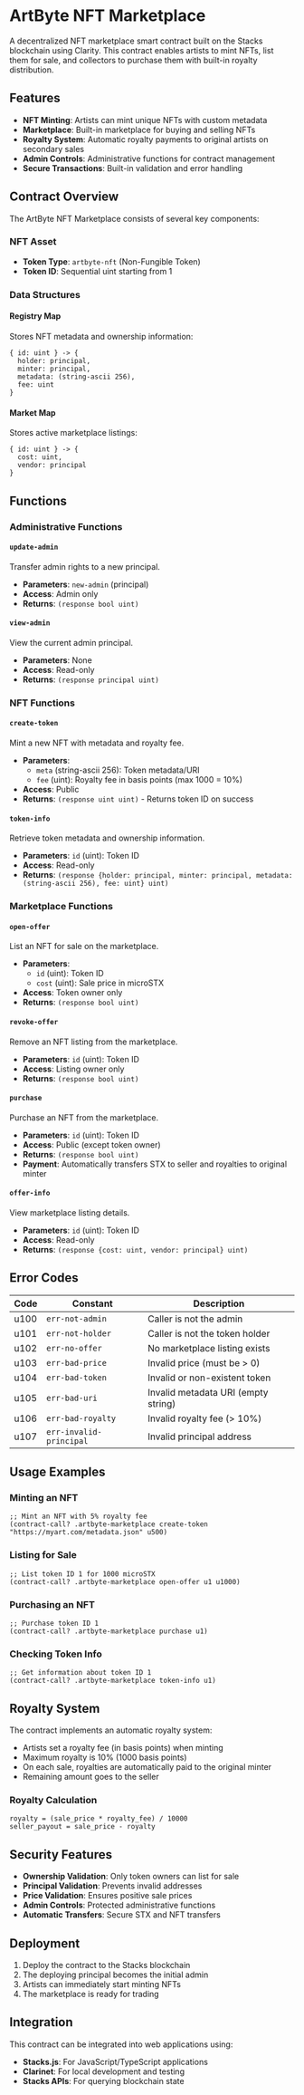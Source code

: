 # ArtByte NFT Marketplace

A decentralized NFT marketplace smart contract built on the Stacks blockchain using Clarity. This contract enables artists to mint NFTs, list them for sale, and collectors to purchase them with built-in royalty distribution.

## Features

- **NFT Minting**: Artists can mint unique NFTs with custom metadata
- **Marketplace**: Built-in marketplace for buying and selling NFTs
- **Royalty System**: Automatic royalty payments to original artists on secondary sales
- **Admin Controls**: Administrative functions for contract management
- **Secure Transactions**: Built-in validation and error handling

## Contract Overview

The ArtByte NFT Marketplace consists of several key components:

### NFT Asset
- **Token Type**: `artbyte-nft` (Non-Fungible Token)
- **Token ID**: Sequential uint starting from 1

### Data Structures

#### Registry Map
Stores NFT metadata and ownership information:
```clarity
{ id: uint } -> { 
  holder: principal, 
  minter: principal, 
  metadata: (string-ascii 256), 
  fee: uint 
}
```

#### Market Map
Stores active marketplace listings:
```clarity
{ id: uint } -> { 
  cost: uint, 
  vendor: principal 
}
```

## Functions

### Administrative Functions

#### `update-admin`
Transfer admin rights to a new principal.
- **Parameters**: `new-admin` (principal)
- **Access**: Admin only
- **Returns**: `(response bool uint)`

#### `view-admin`
View the current admin principal.
- **Parameters**: None
- **Access**: Read-only
- **Returns**: `(response principal uint)`

### NFT Functions

#### `create-token`
Mint a new NFT with metadata and royalty fee.
- **Parameters**: 
  - `meta` (string-ascii 256): Token metadata/URI
  - `fee` (uint): Royalty fee in basis points (max 1000 = 10%)
- **Access**: Public
- **Returns**: `(response uint uint)` - Returns token ID on success

#### `token-info`
Retrieve token metadata and ownership information.
- **Parameters**: `id` (uint): Token ID
- **Access**: Read-only
- **Returns**: `(response {holder: principal, minter: principal, metadata: (string-ascii 256), fee: uint} uint)`

### Marketplace Functions

#### `open-offer`
List an NFT for sale on the marketplace.
- **Parameters**:
  - `id` (uint): Token ID
  - `cost` (uint): Sale price in microSTX
- **Access**: Token owner only
- **Returns**: `(response bool uint)`

#### `revoke-offer`
Remove an NFT listing from the marketplace.
- **Parameters**: `id` (uint): Token ID
- **Access**: Listing owner only
- **Returns**: `(response bool uint)`

#### `purchase`
Purchase an NFT from the marketplace.
- **Parameters**: `id` (uint): Token ID
- **Access**: Public (except token owner)
- **Returns**: `(response bool uint)`
- **Payment**: Automatically transfers STX to seller and royalties to original minter

#### `offer-info`
View marketplace listing details.
- **Parameters**: `id` (uint): Token ID
- **Access**: Read-only
- **Returns**: `(response {cost: uint, vendor: principal} uint)`

## Error Codes

| Code | Constant | Description |
|------|----------|-------------|
| u100 | `err-not-admin` | Caller is not the admin |
| u101 | `err-not-holder` | Caller is not the token holder |
| u102 | `err-no-offer` | No marketplace listing exists |
| u103 | `err-bad-price` | Invalid price (must be > 0) |
| u104 | `err-bad-token` | Invalid or non-existent token |
| u105 | `err-bad-uri` | Invalid metadata URI (empty string) |
| u106 | `err-bad-royalty` | Invalid royalty fee (> 10%) |
| u107 | `err-invalid-principal` | Invalid principal address |

## Usage Examples

### Minting an NFT
```clarity
;; Mint an NFT with 5% royalty fee
(contract-call? .artbyte-marketplace create-token "https://myart.com/metadata.json" u500)
```

### Listing for Sale
```clarity
;; List token ID 1 for 1000 microSTX
(contract-call? .artbyte-marketplace open-offer u1 u1000)
```

### Purchasing an NFT
```clarity
;; Purchase token ID 1
(contract-call? .artbyte-marketplace purchase u1)
```

### Checking Token Info
```clarity
;; Get information about token ID 1
(contract-call? .artbyte-marketplace token-info u1)
```

## Royalty System

The contract implements an automatic royalty system:
- Artists set a royalty fee (in basis points) when minting
- Maximum royalty is 10% (1000 basis points)
- On each sale, royalties are automatically paid to the original minter
- Remaining amount goes to the seller

### Royalty Calculation
```
royalty = (sale_price * royalty_fee) / 10000
seller_payout = sale_price - royalty
```

## Security Features

- **Ownership Validation**: Only token owners can list for sale
- **Principal Validation**: Prevents invalid addresses
- **Price Validation**: Ensures positive sale prices
- **Admin Controls**: Protected administrative functions
- **Automatic Transfers**: Secure STX and NFT transfers

## Deployment

1. Deploy the contract to the Stacks blockchain
2. The deploying principal becomes the initial admin
3. Artists can immediately start minting NFTs
4. The marketplace is ready for trading

## Integration

This contract can be integrated into web applications using:
- **Stacks.js**: For JavaScript/TypeScript applications
- **Clarinet**: For local development and testing
- **Stacks APIs**: For querying blockchain state
